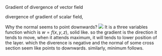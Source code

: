 Gradient of divergence of vector field

divergence of gradient of scalar field, 

Why the normal seems to point downwards?
![](../../attach/Lapacian.png)
It is a three variables function which is $w = f(x, y ,z)$, solid like.
so the gradient is the direction it tends to move, when it attends maximum, it will tends to lower position of the layer. which the diverence is negative and the normal of some cross section seem like points to downwards.
similarly, minimum follows.


